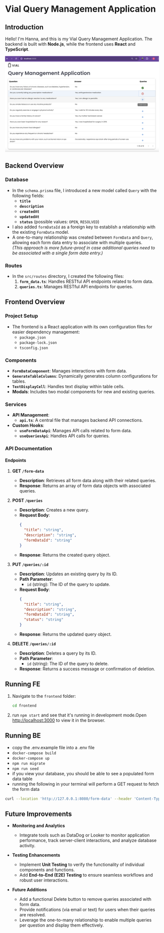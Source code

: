 # Vial Query Management Application

## Introduction

Hello! I'm Hanna, and this is my Vial Query Management Application.
The backend is built with **Node.js**, while the frontend uses **React** and **TypeScript**.

![query-management-app.png](./assets/screenshot1.png)

## Backend Overview

### Database

- In the `schema.prisma` file, I introduced a new model called `Query` with the following fields:
  - **`title`**
  - **`description`**
  - **`createdAt`**
  - **`updatedAt`**
  - **`status`** (possible values: `OPEN`, `RESOLVED`)
- I also added `formDataId` as a foreign key to establish a relationship with the existing `FormData` model.
- A one-to-many relationship was created between `FormData` and `Query`, allowing each form data entry to associate with multiple queries.  
  _(This approach is more future-proof in case additional queries need to be associated with a single form data entry.)_

### Routes

- In the `src/routes` directory, I created the following files:
  1. **`form_data.ts`**: Handles RESTful API endpoints related to form data.
  2. **`queries.ts`**: Manages RESTful API endpoints for queries.

## Frontend Overview

### Project Setup

- The frontend is a React application with its own configuration files for easier dependency management:
  - `package.json`
  - `package-lock.json`
  - `tsconfig.json`

### Components

- **`FormDataComponent`**: Manages interactions with form data.
- **`GenerateTableColumns`**: Dynamically generates column configurations for tables.
- **`TextDisplayCell`**: Handles text display within table cells.
- **Modals**: Includes two modal components for new and existing queries.

### Services

- **API Management**:
  - **`api.ts`**: A central file that manages backend API connections.
- **Custom Hooks**:
  - **`useFormDataApi`**: Manages API calls related to form data.
  - **`useQueriesApi`**: Handles API calls for queries.

### API Documentation

#### Endpoints

1. **GET `/form-data`**

   - **Description**: Retrieves all form data along with their related queries.
   - **Response**: Returns an array of form data objects with associated queries.

2. **POST `/queries`**

   - **Description**: Creates a new query.
   - **Request Body**:
     ```json
     {
       "title": "string",
       "description": "string",
       "formDataId": "string"
     }
     ```
   - **Response**: Returns the created query object.

3. **PUT `/queries/:id`**

   - **Description**: Updates an existing query by its ID.
   - **Path Parameter**:
     - `id` (string): The ID of the query to update.
   - **Request Body**:
     ```json
     {
       "title": "string",
       "description": "string",
       "formDataId": "string",
       "status": "string"
     }
     ```
   - **Response**: Returns the updated query object.

4. **DELETE `/queries/:id`**
   - **Description**: Deletes a query by its ID.
   - **Path Parameter**:
     - `id` (string): The ID of the query to delete.
   - **Response**: Returns a success message or confirmation of deletion.

## Running FE

1. Navigate to the `frontend` folder:

   ```bash
   cd frontend
   ```

2. run `npm start` and see that it's running in development mode.Open [http://localhost:3000](http://localhost:3000) to view it in the browser.

## Running BE

- copy the .env.example file into a .env file
- `docker-compose build`
- `docker-compose up`
- `npm run migrate`
- `npm run seed`
- if you view your database, you should be able to see a populated form data table
- running the following in your terminal will perform a GET request to fetch the form data

```bash
curl --location 'http://127.0.0.1:8080/form-data' --header 'Content-Type: application/json'
```

## Future Improvements

- **Monitoring and Analytics**

  - Integrate tools such as DataDog or Looker to monitor application performance, track server-client interactions, and analyze database activity.

- **Testing Enhancements**

  - Implement **Unit Testing** to verify the functionality of individual components and functions.
  - Add **End-to-End (E2E) Testing** to ensure seamless workflows and robust user interactions.

- **Future Additions**

  - Add a functional Delete button to remove queries associated with form data.
  - Provide notifications (via email or text) for users when their queries are resolved.
  - Leverage the one-to-many relationship to enable multiple queries per question and display them effectively.

